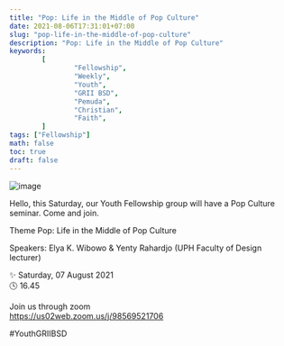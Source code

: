 ```yaml
---
title: "Pop: Life in the Middle of Pop Culture"
date: 2021-08-06T17:31:01+07:00
slug: "pop-life-in-the-middle-of-pop-culture"
description: "Pop: Life in the Middle of Pop Culture"
keywords:
        [
                "Fellowship",
                "Weekly",
                "Youth",
                "GRII BSD",
                "Pemuda",
                "Christian",
                "Faith",
        ]
tags: ["Fellowship"]
math: false
toc: true
draft: false
---
```


![image](/images/events/20210807.jpeg)

Hello, this Saturday, our Youth Fellowship group will have a Pop Culture seminar. Come and join.

Theme
Pop: Life in the Middle of Pop Culture

Speakers: 
Elya K. Wibowo & Yenty Rahardjo
(UPH Faculty of Design lecturer)


✨ Saturday, 07 August 2021\
🕓 16.45

Join us through zoom\
https://us02web.zoom.us/j/98569521706

#YouthGRIIBSD
